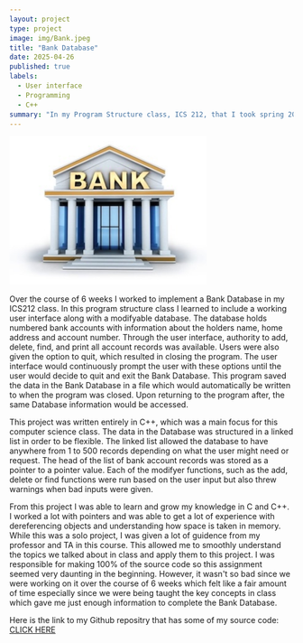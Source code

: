 ```yaml
---
layout: project
type: project
image: img/Bank.jpeg
title: "Bank Database"
date: 2025-04-26
published: true
labels:
  - User interface
  - Programming
  - C++
summary: "In my Program Structure class, ICS 212, that I took spring 2025 I worked to create a Bank Database."
---
```


<div class="text-center p-4">
  <img width="350px" src="../img/Bank.jpeg" class="img-thumbnail" >
</div>

Over the course of 6 weeks I worked to implement a Bank Database in my ICS212 class. In this program structure class I learned to include a working user interface along with a modifyable database. The database holds numbered bank accounts with information about the holders name, home address and account number. Through the user interface, authority to add, delete, find, and print all account records was available. Users were also given the option to quit, which resulted in closing the program. The user interface would continuously prompt the user with these options until the user would decide to quit and exit the Bank Database. This program saved the data in the Bank Database in a file which would automatically be written to when the program was closed. Upon returning to the program after, the same Database information would be accessed. 

This project was written entirely in C++, which was a main focus for this computer science class. The data in the Database was structured in a linked list in order to be flexible. The linked list allowed the database to have anywhere from 1 to 500 records depending on what the user might need or request. The head of the list of bank account records was stored as a pointer to a pointer value. Each of the modifyer functions, such as the add, delete or find functions were run based on the user input but also threw warnings when bad inputs were given. 

From this project I was able to learn and grow my knowledge in C and C++. I worked a lot with pointers and was able to get a lot of experience with dereferencing objects and understanding how space is taken in memory. While this was a solo project, I was given a lot of guidence from my professor and TA in this course. This allowed me to smoothly understand the topics we talked about in class and apply them to this project. I was responsible for making 100% of the source code so this assignment seemed very daunting in the beginning. However, it wasn't so bad since we were working on it over the course of 6 weeks which felt like a fair amount of time especially since we were being taught the key concepts in class which gave me just enough information to complete the Bank Database.

Here is the link to my Github repositry that has some of my source code: [CLICK HERE](https://github.com/Miley-Chun/Bank-Database---Source-code)

